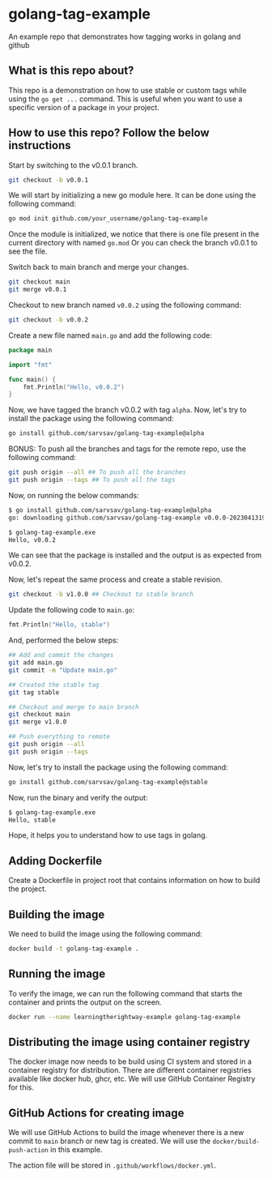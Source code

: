 # golang-tag-example

An example repo that demonstrates how tagging works in golang and github

## What is this repo about?

This repo is a demonstration on how to use stable or custom tags while using
the `go get ...` command. This is useful when you want to use a specific version
of a package in your project.

## How to use this repo? Follow the below instructions

Start by switching to the v0.0.1 branch.

```bash
git checkout -b v0.0.1
```

We will start by initializing a new go module here. It can be done using the
following command:

```bash
go mod init github.com/your_username/golang-tag-example
```

Once the module is initialized, we notice that there is one file present in the
current directory with named `go.mod` Or you can check the branch v0.0.1 to see
the file.

Switch back to main branch and merge your changes.

```bash
git checkout main
git merge v0.0.1
```

Checkout to new branch named `v0.0.2` using the following command:

```bash
git checkout -b v0.0.2
```

Create a new file named `main.go` and add the following code:

```go
package main

import "fmt"

func main() {
	fmt.Println("Hello, v0.0.2")
}
```

Now, we have tagged the branch v0.0.2 with tag `alpha`. Now, let's try to
install the package using the following command:

```bash
go install github.com/sarvsav/golang-tag-example@alpha
```

BONUS: To push all the branches and tags for the remote repo, use the following
command:

```bash
git push origin --all ## To push all the branches
git push origin --tags ## To push all the tags
```

Now, on running the below commands:
```bash
$ go install github.com/sarvsav/golang-tag-example@alpha
go: downloading github.com/sarvsav/golang-tag-example v0.0.0-20230413191708-b8f379cb72fb

$ golang-tag-example.exe 
Hello, v0.0.2
```

We can see that the package is installed and the output is as expected from
v0.0.2.

Now, let's repeat the same process and create a stable revision.

```bash
git checkout -b v1.0.0 ## Checkout to stable branch
```

Update the following code to `main.go`:

```go
fmt.Println("Hello, stable")
```

And, performed the below steps:

```bash
## Add and commit the changes
git add main.go 
git commit -m "Update main.go"

## Created the stable tag
git tag stable

## Checkout and merge to main branch
git checkout main
git merge v1.0.0

## Push everything to remote
git push origin --all
git push origin --tags
```

Now, let's try to install the package using the following command:

```bash
go install github.com/sarvsav/golang-tag-example@stable
```

Now, run the binary and verify the output:

```bash
$ golang-tag-example.exe 
Hello, stable
```

Hope, it helps you to understand how to use tags in golang.

## Adding Dockerfile

Create a Dockerfile in project root that contains information on how to build
the project.

## Building the image

We need to build the image using the following command:

```bash
docker build -t golang-tag-example .
```

## Running the image

To verify the image, we can run the following command that starts the container
and prints the output on the screen.

```bash
docker run --name learningtherightway-example golang-tag-example
```

## Distributing the image using container registry

The docker image now needs to be build using CI system and stored in a container
registry for distribution. There are different container registries available
like docker hub, ghcr, etc. We will use GitHub Container Registry for this.

## GitHub Actions for creating image

We will use GitHub Actions to build the image whenever there is a new commit to
`main` branch or new tag is created. We will use the `docker/build-push-action`
in this example.

The action file will be stored in `.github/workflows/docker.yml`.
